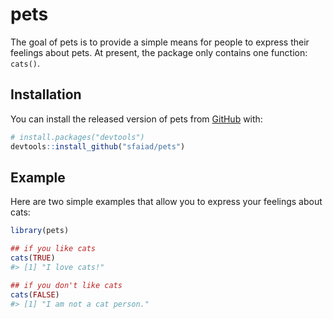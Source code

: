 
<!-- README.md is generated from README.Rmd. Please edit that file -->

# pets

The goal of pets is to provide a simple means for people to express
their feelings about pets. At present, the package only contains one
function: `cats()`.

## Installation

You can install the released version of pets from
[GitHub](https://github.com/) with:

``` r
# install.packages("devtools")
devtools::install_github("sfaiad/pets")
```

## Example

Here are two simple examples that allow you to express your feelings
about cats:

``` r
library(pets)

## if you like cats
cats(TRUE)
#> [1] "I love cats!"

## if you don't like cats
cats(FALSE)
#> [1] "I am not a cat person."
```
